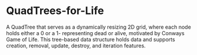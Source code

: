 # QuadTrees-for-Life
A QuadTree that serves as a dynamically resizing 2D grid, where each node holds either a 0 or a 1- representing dead or alive, motivated by Conways Game of Life. This tree-based data structure holds data and supports creation, removal, update, destroy, and iteration features.
